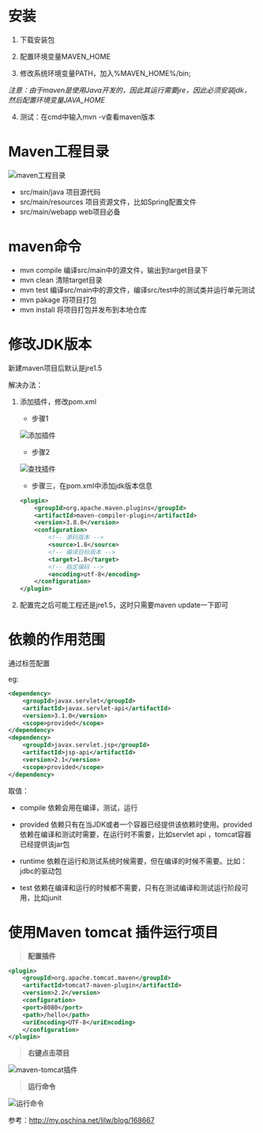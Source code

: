# 安装

1. 下载安装包

2. 配置环境变量MAVEN_HOME
3. 修改系统环境变量PATH，加入%MAVEN_HOME%/bin;

*注意：由于maven是使用Java开发的，因此其运行需要jre，因此必须安装jdk，然后配置环境变量JAVA_HOME*

4. 测试：在cmd中输入mvn -v查看maven版本



# Maven工程目录

![maven工程目录](image/maven工程目录.png)

- src/main/java  项目源代码
- src/main/resources 项目资源文件，比如Spring配置文件
- src/main/webapp   web项目必备





# maven命令

- mvn compile 编译src/main中的源文件，输出到target目录下
- mvn clean 清除target目录
- mvn test 编译src/main中的源文件，编译src/test中的测试类并运行单元测试
- mvn pakage 将项目打包
- mvn install 将项目打包并发布到本地仓库





# 修改JDK版本

新建maven项目后默认是jre1.5

解决办法：

1. 添加插件，修改pom.xml

   - 步骤1

   ![添加插件](image/添加插件.png)

   - 步骤2

   ![查找插件](image/查找插件.png)

   - 步骤三，在pom.xml中添加jdk版本信息

   ```xml
   <plugin>
       <groupId>org.apache.maven.plugins</groupId>
       <artifactId>maven-compiler-plugin</artifactId>
       <version>3.8.0</version>
       <configuration>
           <!-- 源码版本 -->
           <source>1.8</source>
           <!-- 编译目标版本 -->
           <target>1.8</target>
           <!-- 指定编码 -->
           <encoding>utf-8</encoding>
       </configuration>
   </plugin>
   ```

2. 配置完之后可能工程还是jre1.5，这时只需要maven update一下即可



# 依赖的作用范围

通过<scope></scope>标签配置

eg:

```xml
<dependency>
    <groupId>javax.servlet</groupId>
    <artifactId>javax.servlet-api</artifactId>
    <version>3.1.0</version>
    <scope>provided</scope>
</dependency>
<dependency>
    <groupId>javax.servlet.jsp</groupId>
    <artifactId>jsp-api</artifactId>
    <version>2.1</version>
    <scope>provided</scope>
</dependency>
```

取值：

- compile  依赖会用在编译，测试，运行

- provided 依赖只有在当JDK或者一个容器已经提供该依赖时使用。provided依赖在编译和测试时需要，在运行时不需要，比如servlet api ，tomcat容器已经提供该jar包

- runtime 依赖在运行和测试系统时候需要，但在编译的时候不需要。比如：jdbc的驱动包

- test 依赖在编译和运行的时候都不需要，只有在测试编译和测试运行阶段可用，比如junit

  

# 使用Maven tomcat 插件运行项目

> **配置插件**

```xml
<plugin>
    <groupId>org.apache.tomcat.maven</groupId>
    <artifactId>tomcat7-maven-plugin</artifactId>
    <version>2.2</version>
    <configuration>
    <port>8080</port>
    <path>/hello</path>
    <uriEncoding>UTF-8</uriEncoding>
    </configuration>
</plugin>
```

> **右键点击项目**

![maven-tomcat插件](image/maven-tomcat插件.png)

> **运行命令**

![运行命令](image/运行命令.png)

参考：http://my.oschina.net/lilw/blog/168667

